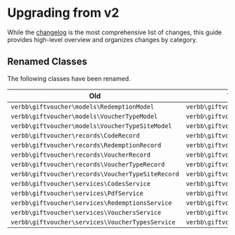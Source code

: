 # Upgrading from v2
While the [changelog](https://github.com/verbb/gift-voucher/blob/craft-5/CHANGELOG.md) is the most comprehensive list of changes, this guide provides high-level overview and organizes changes by category.

## Renamed Classes
The following classes have been renamed.

Old | What to do instead
--- | ---
| `verbb\giftvoucher\models\RedemptionModel` | `verbb\giftvoucher\models\Redemption`
| `verbb\giftvoucher\models\VoucherTypeModel` | `verbb\giftvoucher\models\VoucherType`
| `verbb\giftvoucher\models\VoucherTypeSiteModel` | `verbb\giftvoucher\models\VoucherTypeSite`
| `verbb\giftvoucher\records\CodeRecord` | `verbb\giftvoucher\records\Code`
| `verbb\giftvoucher\records\RedemptionRecord` | `verbb\giftvoucher\records\Redemption`
| `verbb\giftvoucher\records\VoucherRecord` | `verbb\giftvoucher\records\Voucher`
| `verbb\giftvoucher\records\VoucherTypeRecord` | `verbb\giftvoucher\records\VoucherType`
| `verbb\giftvoucher\records\VoucherTypeSiteRecord` | `verbb\giftvoucher\records\VoucherTypeSite`
| `verbb\giftvoucher\services\CodesService` | `verbb\giftvoucher\services\Codes`
| `verbb\giftvoucher\services\PdfService` | `verbb\giftvoucher\services\Pdf`
| `verbb\giftvoucher\services\RedemptionsService` | `verbb\giftvoucher\services\Redemptions`
| `verbb\giftvoucher\services\VouchersService` | `verbb\giftvoucher\services\Vouchers`
| `verbb\giftvoucher\services\VoucherTypesService` | `verbb\giftvoucher\services\VoucherTypes`
